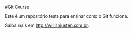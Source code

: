 #Git Course

Este é um repositório teste para ensinar como o Git funciona.

Saiba mais em http://willianjusten.com.br.

